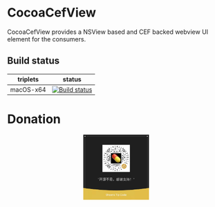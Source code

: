 # CocoaCefView

CocoaCefView provides a NSView based and CEF backed webview UI element for the consumers. 


 ## Build status
| triplets  | status  |
|---|---|
| macOS-x64 | [![Build status](https://ci.appveyor.com/api/projects/status/dfs8896yuqxw2asx?svg=true)](https://ci.appveyor.com/project/tishion/cocoacefview) |


# Donation
<div align="center">
<img height="30%" width="30%" src="https://github.com/tishion/tishion/raw/main/images/reward.jpeg" alt="reward">
</div>
